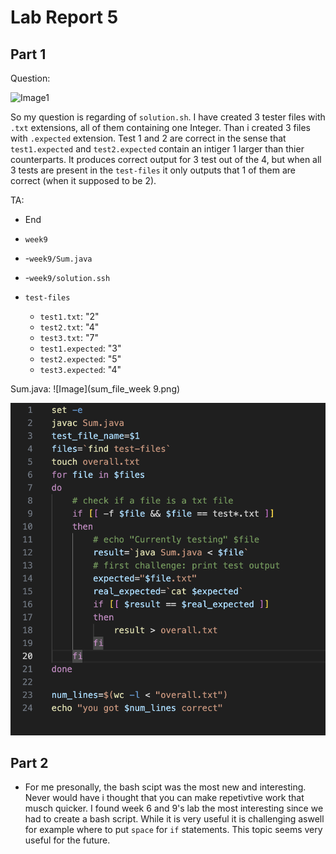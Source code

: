 # Lab Report 5


## Part 1

Question:

![Image1](question1.png)

So my question is regarding of `solution.sh`. I have created 3 tester files with `.txt` extensions, all of them containing one Integer. Than i created 3 files with `.expected` extension. Test 1 and 2 are correct in the sense that `test1.expected` and `test2.expected` contain an intiger 1 larger than thier counterparts. It produces correct output for 3 test out of the 4, but when all 3 tests are present in the `test-files` it only outputs that 1 of them are correct (when it supposed to be 2).


TA: 

- End


- `week9`
- -`week9/Sum.java`
- -`week9/solution.ssh`
- `test-files`
  -  `test1.txt`: "2"
  -   `test2.txt`: "4"
  -   `test3.txt`: "7"
  -   `test1.expected`: "3"
  -   `test2.expected`: "5"
  -   `test3.expected`: "4"


Sum.java: 
![Image](sum_file_week 9.png)

![Image](solution_file_week9.png)




## Part 2

- For me presonally, the bash scipt was the most new and interesting. Never would have i thought that you can make repetivtive work that musch quicker. I found week 6 and 9's lab the most interesting since we had to create a bash script. While it is very useful it is challenging aswell for example where to put `space` for `if` statements. This topic seems very useful for the future.






